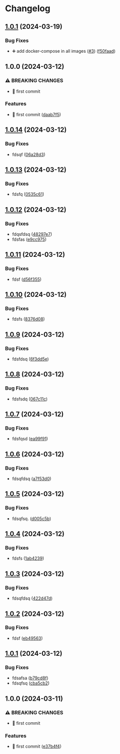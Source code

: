 # Changelog

## [1.0.1](https://github.com/Foxon-Consulting/toolkit-images/compare/python-toolkit-1.0.0...python-toolkit-1.0.1) (2024-03-19)


### Bug Fixes

* :heavy_plus_sign: add docker-compose in all images ([#3](https://github.com/Foxon-Consulting/toolkit-images/issues/3)) ([f50faad](https://github.com/Foxon-Consulting/toolkit-images/commit/f50faadff40304702904fc4b113a9fb4121ffb6f))

## 1.0.0 (2024-03-12)


### ⚠ BREAKING CHANGES

* :tada: first commit

### Features

* :tada: first commit ([daab7f5](https://github.com/Foxon-Consulting/toolkit-images/commit/daab7f5d459ea11d4ce0f9bb8525c32f26ffe3c6))

## [1.0.14](https://github.com/Foxon-Consulting/toolkit-images/compare/python-toolkit-1.0.13...python-toolkit-1.0.14) (2024-03-12)


### Bug Fixes

* fdsqf ([06a28d3](https://github.com/Foxon-Consulting/toolkit-images/commit/06a28d31418392b424d5cac43b89c6e8198626fa))

## [1.0.13](https://github.com/Foxon-Consulting/toolkit-images/compare/python-toolkit-1.0.12...python-toolkit-1.0.13) (2024-03-12)


### Bug Fixes

* fdsfq ([0535c61](https://github.com/Foxon-Consulting/toolkit-images/commit/0535c6152d497cfbdd1f42bd20e354060b3ed134))

## [1.0.12](https://github.com/Foxon-Consulting/toolkit-images/compare/python-toolkit-1.0.11...python-toolkit-1.0.12) (2024-03-12)


### Bug Fixes

* fdqsfdsq ([48297e7](https://github.com/Foxon-Consulting/toolkit-images/commit/48297e71e22dfaf8182190e5a23434448a21ae76))
* fdsfas ([e9cc975](https://github.com/Foxon-Consulting/toolkit-images/commit/e9cc975fff1cc862a7d7e324197701d8c2a30e02))

## [1.0.11](https://github.com/Foxon-Consulting/toolkit-images/compare/python-toolkit-1.0.10...python-toolkit-1.0.11) (2024-03-12)


### Bug Fixes

* fdsf ([d56f355](https://github.com/Foxon-Consulting/toolkit-images/commit/d56f355585d31dbe0b65c7f713689b8ee25395cb))

## [1.0.10](https://github.com/Foxon-Consulting/toolkit-images/compare/python-toolkit-1.0.9...python-toolkit-1.0.10) (2024-03-12)


### Bug Fixes

* fdsfs ([8376d08](https://github.com/Foxon-Consulting/toolkit-images/commit/8376d08e48f7ed2d88d37aca7a3351b16ce75931))

## [1.0.9](https://github.com/Foxon-Consulting/toolkit-images/compare/python-toolkit-1.0.8...python-toolkit-1.0.9) (2024-03-12)


### Bug Fixes

* fdsfdsq ([6f3dd5e](https://github.com/Foxon-Consulting/toolkit-images/commit/6f3dd5e1633bf9ed4fd8757256a0216617db7033))

## [1.0.8](https://github.com/Foxon-Consulting/toolkit-images/compare/python-toolkit-1.0.7...python-toolkit-1.0.8) (2024-03-12)


### Bug Fixes

* fdsfsdq ([067c11c](https://github.com/Foxon-Consulting/toolkit-images/commit/067c11c44c6bca5c41d28f790caccbfb83cff89d))

## [1.0.7](https://github.com/Foxon-Consulting/toolkit-images/compare/python-toolkit-1.0.6...python-toolkit-1.0.7) (2024-03-12)


### Bug Fixes

* fdsfqsd ([ea99f91](https://github.com/Foxon-Consulting/toolkit-images/commit/ea99f91fd7a2ef1c0a84d6aff08c38d30e421018))

## [1.0.6](https://github.com/Foxon-Consulting/toolkit-images/compare/python-toolkit-1.0.5...python-toolkit-1.0.6) (2024-03-12)


### Bug Fixes

* fdsqfdsq ([a7f53d0](https://github.com/Foxon-Consulting/toolkit-images/commit/a7f53d06063c7cf6e54cc92f35116924c5ad0d20))

## [1.0.5](https://github.com/Foxon-Consulting/toolkit-images/compare/python-toolkit-1.0.4...python-toolkit-1.0.5) (2024-03-12)


### Bug Fixes

* fdsqfsq. ([d005c5b](https://github.com/Foxon-Consulting/toolkit-images/commit/d005c5b09d8f97b36c61ddc7f162b464ad7fae05))

## [1.0.4](https://github.com/Foxon-Consulting/toolkit-images/compare/python-toolkit-1.0.3...python-toolkit-1.0.4) (2024-03-12)


### Bug Fixes

* fdsfs ([1ab4239](https://github.com/Foxon-Consulting/toolkit-images/commit/1ab42390d991e63f05a6da44a2430595f156ca59))

## [1.0.3](https://github.com/Foxon-Consulting/toolkit-images/compare/python-toolkit-1.0.2...python-toolkit-1.0.3) (2024-03-12)


### Bug Fixes

* fdsqfdsq ([422d47d](https://github.com/Foxon-Consulting/toolkit-images/commit/422d47dc15a1518ab9e28a7aa98471fee27e95bc))

## [1.0.2](https://github.com/Foxon-Consulting/toolkit-images/compare/python-toolkit-1.0.1...python-toolkit-1.0.2) (2024-03-12)


### Bug Fixes

* fdsf ([eb49563](https://github.com/Foxon-Consulting/toolkit-images/commit/eb495635805a80aead2ffb362e18ac57206ee146))

## [1.0.1](https://github.com/Foxon-Consulting/toolkit-images/compare/python-toolkit-1.0.0...python-toolkit-1.0.1) (2024-03-12)


### Bug Fixes

* fdsafsa ([b79cd8f](https://github.com/Foxon-Consulting/toolkit-images/commit/b79cd8f47fb7f89e64c230973af0b2013615d7f5))
* fdsqfsq ([cba5cb2](https://github.com/Foxon-Consulting/toolkit-images/commit/cba5cb2b5541ad1d19e1f47b1b15c7815e802034))

## 1.0.0 (2024-03-11)


### ⚠ BREAKING CHANGES

* :tada: first commit

### Features

* :tada: first commit ([e37b4f4](https://github.com/Foxon-Consulting/toolkit-images/commit/e37b4f4c8a41ab4c70672643ab347e9f2d3c50da))
